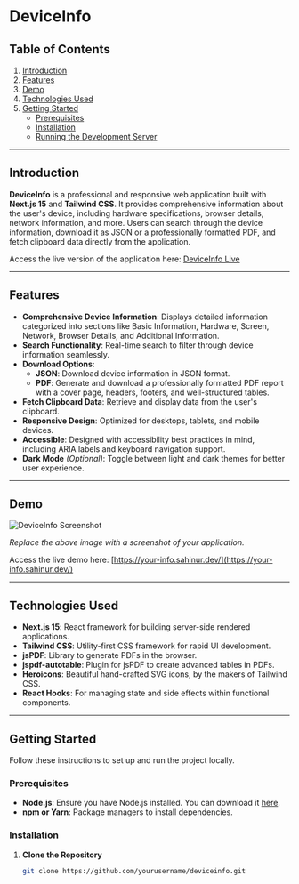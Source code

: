 # DeviceInfo


## Table of Contents

1. [Introduction](#introduction)
2. [Features](#features)
3. [Demo](#demo)
4. [Technologies Used](#technologies-used)
5. [Getting Started](#getting-started)
   - [Prerequisites](#prerequisites)
   - [Installation](#installation)
   - [Running the Development Server](#running-the-development-server)

---

## Introduction

**DeviceInfo** is a professional and responsive web application built with **Next.js 15** and **Tailwind CSS**. It provides comprehensive information about the user's device, including hardware specifications, browser details, network information, and more. Users can search through the device information, download it as JSON or a professionally formatted PDF, and fetch clipboard data directly from the application.

Access the live version of the application here: [DeviceInfo Live](https://your-info.sahinur.dev/)

---

## Features

- **Comprehensive Device Information**: Displays detailed information categorized into sections like Basic Information, Hardware, Screen, Network, Browser Details, and Additional Information.
- **Search Functionality**: Real-time search to filter through device information seamlessly.
- **Download Options**:
  - **JSON**: Download device information in JSON format.
  - **PDF**: Generate and download a professionally formatted PDF report with a cover page, headers, footers, and well-structured tables.
- **Fetch Clipboard Data**: Retrieve and display data from the user's clipboard.
- **Responsive Design**: Optimized for desktops, tablets, and mobile devices.
- **Accessible**: Designed with accessibility best practices in mind, including ARIA labels and keyboard navigation support.
- **Dark Mode** *(Optional)*: Toggle between light and dark themes for better user experience.

---

## Demo

![DeviceInfo Screenshot](https://i.ibb.co.com/y4yvDjr/your-info.png)

*Replace the above image with a screenshot of your application.*

Access the live demo here: [https://your-info.sahinur.dev/](https://your-info.sahinur.dev/)

---

## Technologies Used

- **Next.js 15**: React framework for building server-side rendered applications.
- **Tailwind CSS**: Utility-first CSS framework for rapid UI development.
- **jsPDF**: Library to generate PDFs in the browser.
- **jspdf-autotable**: Plugin for jsPDF to create advanced tables in PDFs.
- **Heroicons**: Beautiful hand-crafted SVG icons, by the makers of Tailwind CSS.
- **React Hooks**: For managing state and side effects within functional components.

---

## Getting Started

Follow these instructions to set up and run the project locally.

### Prerequisites

- **Node.js**: Ensure you have Node.js installed. You can download it [here](https://nodejs.org/).
- **npm or Yarn**: Package managers to install dependencies.

### Installation

1. **Clone the Repository**

   ```bash
   git clone https://github.com/yourusername/deviceinfo.git
